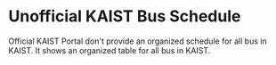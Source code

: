 Unofficial KAIST Bus Schedule
=============================

Official KAIST Portal don't provide an organized schedule for all bus in KAIST.
It shows an organized table for all bus in KAIST.
